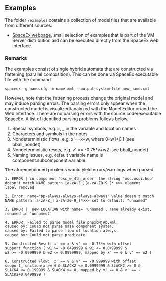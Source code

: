 ## Examples

The folder `/examples` contains a collection of model files that are available from different
sources:

- [SpaceEx webpage](http://spaceex.imag.fr/download-6), small selection of
  examples that is part of the VM Server distribution and can be executed directly
  from the SpaceEx web interface.

### Remarks

The examples consist of single hybrid automata that are constructed via flattening (parallel composition). This can be done via SpaceEx executable file with the command

`spaceex -g name.cfg -m name.xml --output-system-file new_name.xml`

However, note that the flattening process change the original model and may induce parsing errors. The parsing errors only appear when the constructed model is visualized/analyzed with the Model Editor or/and the Web Interface. There are no parsing errors with the source code/executable SpaceEx. A list of identified parsing problems follows below.

1. Special symbols, e.g. ~, _ in the variable and location names
2. Characters and symbols in the notes
3. Nondeterministic flows, e.g. x'==x+w, where 0<w1<0.1 (see bball_nondet)
4. Nondeterministic resets, e.g. v' == -0.75*v+w2 (see bball_nondet)
5. Naming issues, e.g. default variable name is component.subcomponent.variable

The aforementioned problems would yield errors/warnings when parsed.

```
1. ERROR | in component 'osc_w_4th_order' the string 'osc.osci.hop'  
doesn't match NAME pattern [a-zA-Z_][a-zA-Z0-9_]* >>> element
label removed

2. Error: name="pp-always-always-always-always" value doesn't match
NAME pattern [a-zA-Z_][a-zA-Z0-9_]*>>> set to default: "unnamed"

3. ERROR |  new LOCATION with name= 'unnamed'; name already exist,
renamed in 'unnamed2'

4. ERROR: Failed to parse model file phpxbMjAb.xml.
caused by: Could not parse base component system.
caused by: Failed to parse flow of location always.
caused by: Could not parse predicate

5. Constructed Reset: x' == x & v' == -0.75*v with offset
support_function ( w1 >= -0.0499999 & w1 <= 0.0499999 &
w2 >= -0.0999999 & w2 <= 0.0999999, mapped by x' == 0 & v' == w2 )

6. Constructed Flow:  x' == v & v' == -0.999999 with offset
support_function(x >= 0 & SLACK2 <= 0.0999999 & SLACK2 >= 0 &
SLACK4 <= 0.199999 & SLACK4 >= 0, mapped by x' == 0 & v' == -SLACK2+0.0499999 )
```
